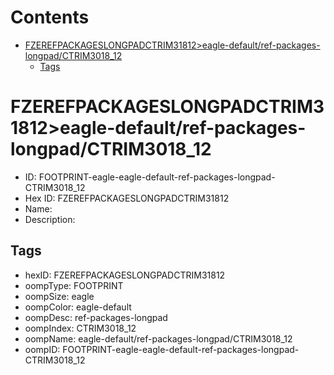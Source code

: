 



Contents
========

* [FZEREFPACKAGESLONGPADCTRIM31812>eagle-default/ref-packages-longpad/CTRIM3018_12](#fzerefpackageslongpadctrim31812eagle-defaultref-packages-longpadctrim3018_12)
	* [Tags](#tags)

# FZEREFPACKAGESLONGPADCTRIM31812>eagle-default/ref-packages-longpad/CTRIM3018_12

- ID: FOOTPRINT-eagle-eagle-default-ref-packages-longpad-CTRIM3018_12
- Hex ID: FZEREFPACKAGESLONGPADCTRIM31812
- Name: 
- Description: 

## Tags

- hexID: FZEREFPACKAGESLONGPADCTRIM31812
- oompType: FOOTPRINT
- oompSize: eagle
- oompColor: eagle-default
- oompDesc: ref-packages-longpad
- oompIndex: CTRIM3018_12
- oompName: eagle-default/ref-packages-longpad/CTRIM3018_12
- oompID: FOOTPRINT-eagle-eagle-default-ref-packages-longpad-CTRIM3018_12
